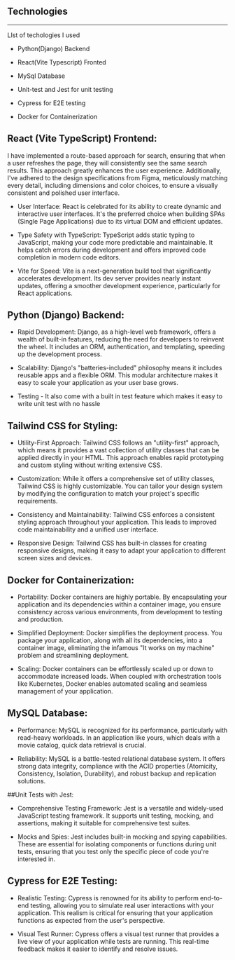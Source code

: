 ## Technologies
***
LIst of techologies I used

- Python(Django) Backend

- React(Vite Typescript) Fronted

- MySql Database

- Unit-test and Jest for unit testing

- Cypress for E2E testing

- Docker for Containerization

## React (Vite TypeScript) Frontend:

I have implemented a route-based approach for search, ensuring that when a user refreshes the page, they will consistently see the same search results. This approach greatly enhances the user experience. Additionally, I've  adhered to the design specifications from Figma, meticulously matching every detail, including dimensions and color choices, to ensure a visually consistent and polished user interface.


- User Interface: React is celebrated for its ability to create dynamic and interactive user interfaces. It's the preferred choice when building SPAs (Single Page Applications) due to its virtual DOM and efficient updates.

- Type Safety with TypeScript: TypeScript adds static typing to JavaScript, making your code more predictable and maintainable. It helps catch errors during development and offers improved code completion in modern code editors.

- Vite for Speed: Vite is a next-generation build tool that significantly accelerates development. Its dev server provides nearly instant updates, offering a smoother development experience, particularly for React applications.


## Python (Django) Backend:

- Rapid Development: Django, as a high-level web framework, offers a wealth of built-in features, reducing the need for developers to reinvent the wheel. It includes an ORM, authentication, and templating, speeding up the development process.

- Scalability: Django's "batteries-included" philosophy means it includes reusable apps and a flexible ORM. This modular architecture makes it easy to scale your application as your user base grows.

- Testing - It also come with a built in test feature which makes it easy to write unit test with no hassle


## Tailwind CSS for Styling:

- Utility-First Approach: Tailwind CSS follows an "utility-first" approach, which means it provides a vast collection of utility classes that can be applied directly in your HTML. This approach enables rapid prototyping and custom styling without writing extensive CSS.

- Customization: While it offers a comprehensive set of utility classes, Tailwind CSS is highly customizable. You can tailor your design system by modifying the configuration to match your project's specific requirements.

- Consistency and Maintainability: Tailwind CSS enforces a consistent styling approach throughout your application. This leads to improved code maintainability and a unified user interface.

- Responsive Design: Tailwind CSS has built-in classes for creating responsive designs, making it easy to adapt your application to different screen sizes and devices.


## Docker for Containerization:

- Portability: Docker containers are highly portable. By encapsulating your application and its dependencies within a container image, you ensure consistency across various environments, from development to testing and production.

- Simplified Deployment: Docker simplifies the deployment process. You package your application, along with all its dependencies, into a container image, eliminating the infamous "It works on my machine" problem and streamlining deployment.

- Scaling: Docker containers can be effortlessly scaled up or down to accommodate increased loads. When coupled with orchestration tools like Kubernetes, Docker enables automated scaling and seamless management of your application.


## MySQL Database:

- Performance: MySQL is recognized for its performance, particularly with read-heavy workloads. In an application like yours, which deals with a movie catalog, quick data retrieval is crucial.

- Reliability: MySQL is a battle-tested relational database system. It offers strong data integrity, compliance with the ACID properties (Atomicity, Consistency, Isolation, Durability), and robust backup and replication solutions.

##Unit Tests with Jest:

- Comprehensive Testing Framework: Jest is a versatile and widely-used JavaScript testing framework. It supports unit testing, mocking, and assertions, making it suitable for comprehensive test suites.

- Mocks and Spies: Jest includes built-in mocking and spying capabilities. These are essential for isolating components or functions during unit tests, ensuring that you test only the specific piece of code you're interested in.

## Cypress for E2E Testing:

- Realistic Testing: Cypress is renowned for its ability to perform end-to-end testing, allowing you to simulate real user interactions with your application. This realism is critical for ensuring that your application functions as expected from the user's perspective.

- Visual Test Runner: Cypress offers a visual test runner that provides a live view of your application while tests are running. This real-time feedback makes it easier to identify and resolve issues.

